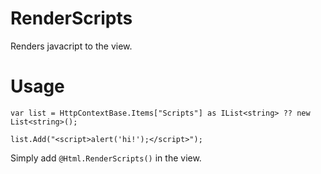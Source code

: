 RenderScripts
=============

Renders javacript to the view.

Usage
=====

    var list = HttpContextBase.Items["Scripts"] as IList<string> ?? new List<string>();
    
    list.Add("<script>alert('hi!');</script>");


Simply add `@Html.RenderScripts()` in the view.
